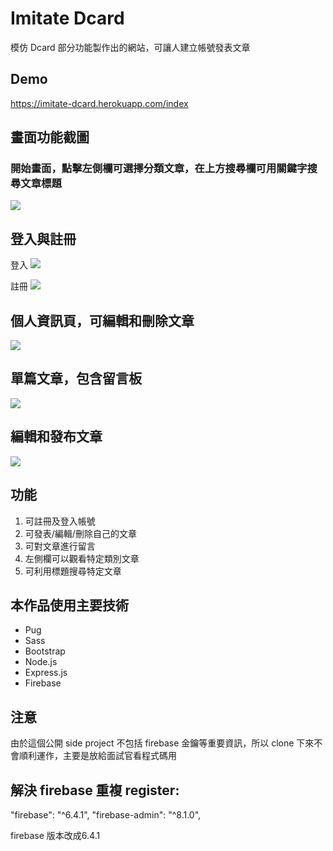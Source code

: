 # Imitate Dcard
模仿 Dcard 部分功能製作出的網站，可讓人建立帳號發表文章
## Demo
https://imitate-dcard.herokuapp.com/index

## 畫面功能截圖
### 開始畫面，點擊左側欄可選擇分類文章，在上方搜尋欄可用關鍵字搜尋文章標題
![](https://i.imgur.com/mN3bW9w.png)

## 登入與註冊
登入
![](https://i.imgur.com/bkAY8Gi.png)

註冊
![](https://i.imgur.com/mK8Rtkx.png)

## 個人資訊頁，可編輯和刪除文章
![](https://i.imgur.com/SPd4rcH.png)

## 單篇文章，包含留言板
![](https://i.imgur.com/BsaJmfD.png)

## 編輯和發布文章
![](https://i.imgur.com/vxvBR54.png)

## 功能
1. 可註冊及登入帳號
2. 可發表/編輯/刪除自己的文章
3. 可對文章進行留言
4. 左側欄可以觀看特定類別文章
5. 可利用標題搜尋特定文章

## 本作品使用主要技術
* Pug
* Sass
* Bootstrap
* Node.js
* Express.js
* Firebase

## 注意
由於這個公開 side project 不包括 firebase 金鑰等重要資訊，所以 clone 下來不會順利運作，主要是放給面試官看程式碼用

## 解決 firebase 重複 register:
"firebase": "^6.4.1",
"firebase-admin": "^8.1.0",

firebase 版本改成6.4.1
